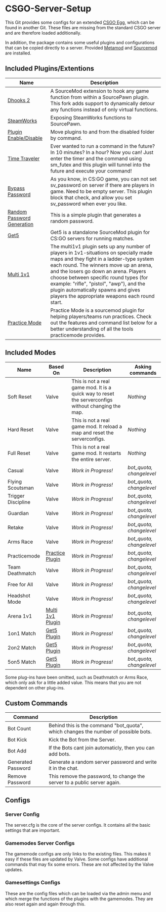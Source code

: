 # CSGO-Server-Setup
This Git provides some configs for an extended [CSGO Egg](https://github.com/Mashlex/Pterodactyl-Eggs/blob/199753a61b2bc9f04b5c4e3f6ecd1fea73615fb2/egg-counter--strike--global-offensive.json), which can be found in another Git. These files are missing from the standard CSGO server and are therefore loaded additionally.

In addition, the package contains some useful plugins and configurations that can be copied directly to a server. Provided [Metamod](https://www.sourcemm.net/) and [Sourcemod](https://www.sourcemod.net/) are installed.

## Included Plugins/Extentions
| Name | Description |
|----------|----------|
| [Dhooks 2](https://github.com/peace-maker/DHooks2) | A SourceMod extension to hook any game function from within a SourcePawn plugin. This fork adds support to dynamically detour any functions instead of only virtual functions. |
| [SteamWorks](https://github.com/KyleSanderson/SteamWorks) | Exposing SteamWorks functions to SourcePawn. |
| [Plugin Enable/Disable](https://forums.alliedmods.net/showthread.php?p=1682844) | Move plugins to and from the disabled folder by command. |
| [Time Traveler](https://forums.alliedmods.net/showthread.php?t=134288&page=3) | Ever wanted to run a command in the future? In 10 minutes? In a hour? Now you can! Just enter the timer and the command using sm_futex and this plugin will tunnel into the future and execute your command! |
| [Bypass Password](https://forums.alliedmods.net/showthread.php?p=2738005) | As you know, in CS:GO game, you can not set sv_password on server if there are players in game. Need to be empty server. This plugin block that check, and allow you set sv_password when ever you like. |
| [Random Password Generation](https://forums.alliedmods.net/showthread.php?t=139990) | This is a simple plugin that generates a random password. |
| [Get5](https://github.com/splewis/get5) | Get5 is a standalone SourceMod plugin for CS:GO servers for running matches. |
| [Multi 1v1](https://github.com/splewis/csgo-multi-1v1) | The multi1v1 plugin sets up any number of players in 1v1-situations on specially made maps and they fight in a ladder-type system each round. The winners move up an arena, and the losers go down an arena. Players choose between specific round types (for example: "rifle", "pistol", "awp"), and the plugin automatically spawns and gives players the appropriate weapons each round start. |
| [Practice Mode](https://github.com/splewis/csgo-practice-mode) | Practice Mode is a sourcemod plugin for helping players/teams run practices. Check out the features and command list below for a better understanding of all the tools practicemode provides. |

## Included Modes
| Name | Based On | Description | Asking commands |
|----------|----------|----------|----------|
| Soft Reset | Valve | This is not a real game mod. It is a quick way to reset the serverconfigs without changing the map. | *Nothing* |
| Hard Reset | Valve | This is not a real game mod. It reload a map and reset the serverconfigs. | *Nothing* |
| Full Reset | Valve | This is not a real game mod. It restarts the entire server. | *Nothing* |
| Casual | Valve | *Work in Progress!* | *bot_quota, changelevel* |
| Flying Scoutsman | Valve | *Work in Progress!* | *bot_quota, changelevel* |
| Trigger Discipline | Valve | *Work in Progress!* | *bot_quota, changelevel* |
| Guardian | Valve | *Work in Progress!* | *bot_quota, changelevel* |
| Retake | Valve | *Work in Progress!* | *bot_quota, changelevel* |
| Arms Race | Valve | *Work in Progress!* | *bot_quota, changelevel* |
| Practicemode | [Practice Plugin](https://github.com/splewis/csgo-practice-mode) | *Work in Progress!* | *bot_quota, changelevel* |
| Team Deathmatch | Valve | *Work in Progress!* | *bot_quota, changelevel* |
| Free for All | Valve | *Work in Progress!* | *bot_quota, changelevel* |
| Headshot Mode | Valve | *Work in Progress!* | *bot_quota, changelevel* |
| Arena 1v1 | [Multi 1v1 Plugin](https://github.com/splewis/csgo-multi-1v1) | *Work in Progress!* | *bot_quota, changelevel* |
| 1on1 Match | [Get5 Plugin](https://github.com/splewis/get5) | *Work in Progress!* | *bot_quota, changelevel* |
| 2on2 Match | [Get5 Plugin](https://github.com/splewis/get5) | *Work in Progress!* | *bot_quota, changelevel* |
| 5on5 Match | [Get5 Plugin](https://github.com/splewis/get5) | *Work in Progress!* | *bot_quota, changelevel* |

Some plug-ins have been omitted, such as Deathmatch or Arms Race, which only ask for a little added value. This means that you are not dependent on other plug-ins.

## Custom Commands
| Command | Description |
|----------|----------|
| Bot Count | Behind this is the command "bot_quota", which changes the number of possible bots. | 
| Bot Kick | Kick the Bot from the Server. |  
| Bot Add | If the Bots cant join automaticly, then you can add bots. | 
| Generated Password | Generate a random server password and write it in the chat. | 
| Remove Password | This remove the password, to change the server to a public server again. | 

## Configs
### Server Config
The server.cfg is the core of the server configs. It contains all the basic settings that are important.
### Gamemodes Server Configs
The gamemode configs are only links to the existing files. This makes it easy if these files are updated by Valve. Some configs have additional commands that may fix some errors. These are not affected by the Valve updates.
### Gamesettings Configs
These are the config files which can be loaded via the admin menu and which merge the functions of the plugins with the gamemodes. They are also reset again and again through this.
